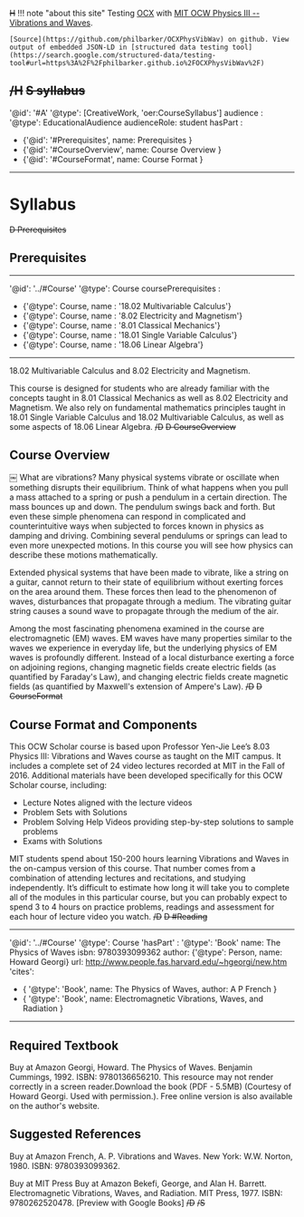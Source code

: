 ~~H~~
!!! note "about this site"
    Testing [OCX](https://k12ocx.github.io/k12ocx-specs/) with [MIT OCW Physics III -- Vibrations and Waves](https://ocw.mit.edu/courses/physics/8-03sc-physics-iii-vibrations-and-waves-fall-2016/).

    [Source](https://github.com/philbarker/OCXPhysVibWav) on github. View output of embedded JSON-LD in [structured data testing tool](https://search.google.com/structured-data/testing-tool#url=https%3A%2F%2Fphilbarker.github.io%2FOCXPhysVibWav%2F)
~~/H~~
~~S syllabus~~
---
'@id': '#A'
'@type': [CreativeWork, 'oer:CourseSyllabus']
audience  :
  '@type': EducationalAudience
  audienceRole: student
hasPart :
 - {'@id': '#Prerequisites', name: Prerequisites }
 - {'@id': '#CourseOverview', name: Course Overview }
 - {'@id': '#CourseFormat', name: Course Format }
---
# Syllabus
~~D Prerequisites~~
## Prerequisites
---
'@id': '../#Course'
'@type': Course
coursePrerequisites :
 - {'@type': Course, name : '18.02 Multivariable Calculus'}
 - {'@type': Course, name : '8.02 Electricity and Magnetism'}
 - {'@type': Course, name : '8.01 Classical Mechanics'}
 - {'@type': Course, name : '18.01 Single Variable Calculus'}
 - {'@type': Course, name : '18.06 Linear Algebra'}
---
18.02 Multivariable Calculus and 8.02 Electricity and Magnetism.

This course is designed for students who are already familiar with the concepts taught in 8.01 Classical Mechanics as well as 8.02 Electricity and Magnetism. We also rely on fundamental mathematics principles taught in 18.01 Single Variable Calculus and 18.02 Multivariable Calculus, as well as some aspects of 18.06 Linear Algebra.
~~/D~~
~~D CourseOverview~~
## Course Overview
￼
What are vibrations? Many physical systems vibrate or oscillate when something disrupts their equilibrium. Think of what happens when you pull a mass attached to a spring or push a pendulum in a certain direction. The mass bounces up and down. The pendulum swings back and forth. But even these simple phenomena can respond in complicated and counterintuitive ways when subjected to forces known in physics as damping and driving. Combining several pendulums or springs can lead to even more unexpected motions. In this course you will see how physics can describe these motions mathematically.

Extended physical systems that have been made to vibrate, like a string on a guitar, cannot return to their state of equilibrium without exerting forces on the area around them. These forces then lead to the phenomenon of waves, disturbances that propagate through a medium. The vibrating guitar string causes a sound wave to propagate through the medium of the air.

Among the most fascinating phenomena examined in the course are electromagnetic (EM) waves. EM waves have many properties similar to the waves we experience in everyday life, but the underlying physics of EM waves is profoundly different. Instead of a local disturbance exerting a force on adjoining regions, changing magnetic fields create electric fields (as quantified by Faraday's Law), and changing electric fields create magnetic fields (as quantified by Maxwell's extension of Ampere's Law).
~~/D~~
~~D CourseFormat~~
## Course Format and Components
This OCW Scholar course is based upon Professor Yen-Jie Lee’s 8.03 Physics III: Vibrations and Waves course as taught on the MIT campus. It includes a complete set of 24 video lectures recorded at MIT in the Fall of 2016. Additional materials have been developed specifically for this OCW Scholar course, including:

- Lecture Notes aligned with the lecture videos
- Problem Sets with Solutions
- Problem Solving Help Videos providing step-by-step solutions to sample problems
- Exams with Solutions

MIT students spend about 150-200 hours learning Vibrations and Waves in the on-campus version of this course. That number comes from a combination of attending lectures and recitations, and studying independently. It’s difficult to estimate how long it will take you to complete all of the modules in this particular course, but you can probably expect to spend 3 to 4 hours on practice problems, readings and assessment for each hour of lecture video you watch.
~~/D~~
~~D #Reading~~
<!-- I am treating the required textbook as part of the course, and the suggested references as citations -->
---
'@id': '../#Course'
'@type': Course
'hasPart' :
  '@type': 'Book'
  name: The Physics of Waves
  isbn: 9780393099362
  author: {'@type': Person, name: Howard Georgi}
  url: http://www.people.fas.harvard.edu/~hgeorgi/new.htm
'cites':
  - {  '@type': 'Book', name: The Physics of Waves, author: A P French }
  - {  '@type': 'Book', name: Electromagnetic Vibrations, Waves, and Radiation }
---

## Required Textbook
Buy at Amazon Georgi, Howard. The Physics of Waves. Benjamin Cummings, 1992. ISBN: 9780136656210. This resource may not render correctly in a screen reader.Download the book (PDF - 5.5MB) (Courtesy of Howard Georgi. Used with permission.). Free online version is also available on the author's website.

## Suggested References
Buy at Amazon French, A. P. Vibrations and Waves. New York: W.W. Norton, 1980. ISBN: 9780393099362.

Buy at MIT Press Buy at Amazon Bekefi, George, and Alan H. Barrett. Electromagnetic Vibrations, Waves, and Radiation. MIT Press, 1977. ISBN: 9780262520478. [Preview with Google Books]
~~/D~~
~~/S~~
